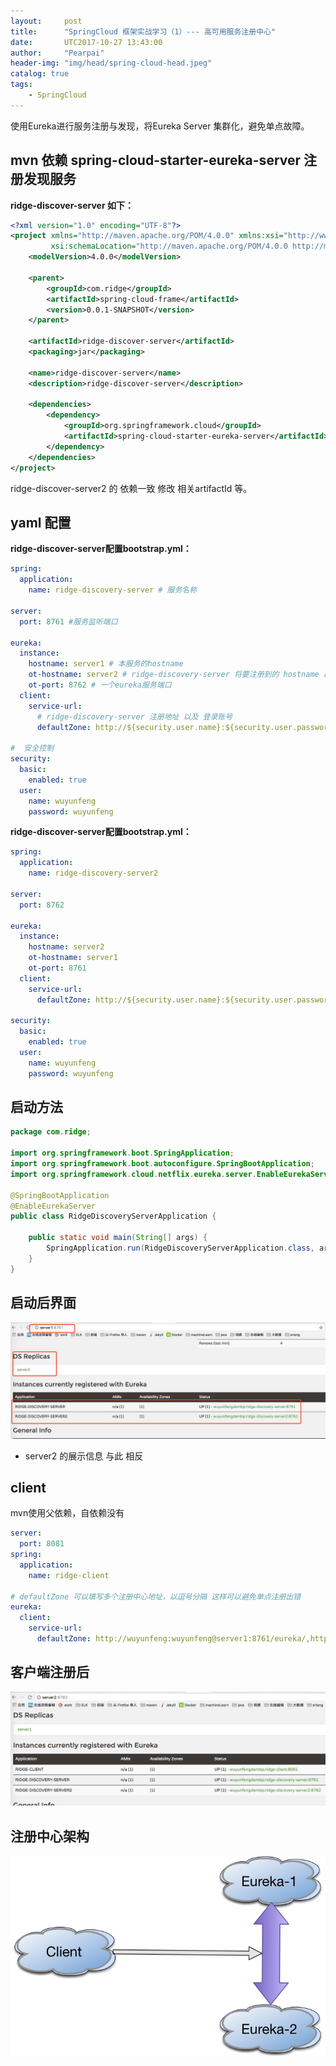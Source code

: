 ```yaml
---
layout:     post
title:      "SpringCloud 框架实战学习（1）--- 高可用服务注册中心"
date:       UTC2017-10-27 13:43:00
author:     "Pearpai"
header-img: "img/head/spring-cloud-head.jpeg"
catalog: true
tags:
    - SpringCloud
---
```

使用Eureka进行服务注册与发现，将Eureka Server 集群化，避免单点故障。

## mvn 依赖 spring-cloud-starter-eureka-server 注册发现服务
 **ridge-discover-server 如下：**
```xml
<?xml version="1.0" encoding="UTF-8"?>
<project xmlns="http://maven.apache.org/POM/4.0.0" xmlns:xsi="http://www.w3.org/2001/XMLSchema-instance"
         xsi:schemaLocation="http://maven.apache.org/POM/4.0.0 http://maven.apache.org/xsd/maven-4.0.0.xsd">
    <modelVersion>4.0.0</modelVersion>

    <parent>
        <groupId>com.ridge</groupId>
        <artifactId>spring-cloud-frame</artifactId>
        <version>0.0.1-SNAPSHOT</version>
    </parent>

    <artifactId>ridge-discover-server</artifactId>
    <packaging>jar</packaging>

    <name>ridge-discover-server</name>
    <description>ridge-discover-server</description>

    <dependencies>
        <dependency>
            <groupId>org.springframework.cloud</groupId>
            <artifactId>spring-cloud-starter-eureka-server</artifactId>
        </dependency>
    </dependencies>
</project>
```
ridge-discover-server2 的 依赖一致 修改 相关artifactId 等。

## yaml 配置
**ridge-discover-server配置bootstrap.yml：**
```yaml
spring:
  application:
    name: ridge-discovery-server # 服务名称

server:
  port: 8761 #服务监听端口

eureka:
  instance:
    hostname: server1 # 本服务的hostname
    ot-hostname: server2 # ridge-discovery-server 将要注册到的 hostname 即另一个eureka服务
    ot-port: 8762 # 一个eureka服务端口
  client:
    service-url:
      # ridge-discovery-server 注册地址 以及 登录账号
      defaultZone: http://${security.user.name}:${security.user.password}@${eureka.instance.ot-hostname}:${eureka.instance.ot-port}/eureka/

#  安全控制
security:
  basic:
    enabled: true
  user:
    name: wuyunfeng
    password: wuyunfeng
```
**ridge-discover-server配置bootstrap.yml：**
```yaml
spring:
  application:
    name: ridge-discovery-server2

server:
  port: 8762

eureka:
  instance:
    hostname: server2
    ot-hostname: server1
    ot-port: 8761
  client:
    service-url:
      defaultZone: http://${security.user.name}:${security.user.password}@${eureka.instance.ot-hostname}:${eureka.instance.ot-port}/eureka/

security:
  basic:
    enabled: true
  user:
    name: wuyunfeng
    password: wuyunfeng
```
## 启动方法
```java
package com.ridge;

import org.springframework.boot.SpringApplication;
import org.springframework.boot.autoconfigure.SpringBootApplication;
import org.springframework.cloud.netflix.eureka.server.EnableEurekaServer;

@SpringBootApplication
@EnableEurekaServer
public class RidgeDiscoveryServerApplication {

    public static void main(String[] args) {
        SpringApplication.run(RidgeDiscoveryServerApplication.class, args);
    }
}
```
## 启动后界面
![enter image description here](/img/blog/springcloud/discover-server-1.jpg)
- server2 的展示信息 与此 相反

## client

mvn使用父依赖，自依赖没有

```yaml
server:
  port: 8081
spring:
  application:
    name: ridge-client

# defaultZone 可以填写多个注册中心地址，以逗号分隔 这样可以避免单点注册出错
eureka:
  client:
    service-url:
      defaultZone: http://wuyunfeng:wuyunfeng@server1:8761/eureka/,http://wuyunfeng:wuyunfeng@server1:8762/eureka/
```

## 客户端注册后
![enter image description here](/img/blog/springcloud/discover-server-2.jpg)

## 注册中心架构
![enter image description here](/img/blog/springcloud/eureka-uml.jpg)
